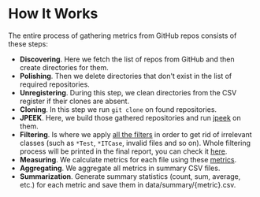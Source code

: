 # How It Works

The entire process of gathering metrics from GitHub repos consists of these
steps:

* **Discovering**. Here we fetch the list of repos from GitHub and then create
directories for them.
* **Polishing**. Then we delete directories that don't exist in the list of
required repositories.
* **Unregistering**. During this step, we clean directories from the CSV
register if their clones are absent.
* **Cloning**. In this step we run `git clone` on found repositories.
* **JPEEK**. Here, we build those gathered repositories and run
[jpeek](https://github.com/cqfn/jpeek) on them.
* **Filtering**. Is where we apply
[all the filters](https://github.com/yegor256/cam/tree/master/filters)
in order to get rid of irrelevant classes (such as `*Test`, `*ITCase`, invalid
files and so on). Whole filtering process will be printed in the final report,
you can check it [here](http://cam.yegor256.com/cam-2024-03-02.pdf).
* **Measuring**. We calculate metrics for each file using these
[metrics](https://github.com/yegor256/cam/tree/master/metrics).
* **Aggregating**. We aggregate all metrics in summary CSV files.
* **Summarization**. Generate summary statistics (count, sum, average, etc.) for each metric and save them in data/summary/{metric}.csv.
